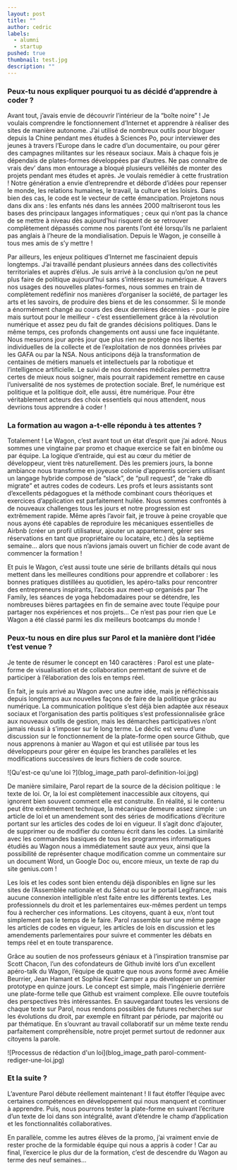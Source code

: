 ```yaml
---
layout: post
title: ""
author: cedric
labels:
  - alumni
  - startup
pushed: true
thumbnail: test.jpg
description: ""
---
```


### Peux-tu nous expliquer pourquoi tu as décidé d’apprendre à coder ?

Avant tout, j’avais envie de découvrir l’intérieur de la “boîte noire” ! Je voulais comprendre le fonctionnement d’Internet et apprendre à réaliser des sites de manière autonome. J’ai utilisé de nombreux outils pour bloguer depuis la Chine pendant mes études à Sciences Po, pour interviewer des jeunes à travers l’Europe dans le cadre d’un documentaire, ou pour gérer des campagnes militantes sur les réseaux sociaux. Mais à chaque fois je dépendais de plates-formes développées par d’autres. Ne pas connaître de vrais dev’ dans mon entourage a bloqué plusieurs velléités de monter des projets pendant mes études et après. Je voulais remédier à cette frustration ! Notre génération a envie d’entreprendre et déborde d’idées pour repenser le monde, les relations humaines, le travail, la culture et les loisirs. Dans bien des cas, le code est le vecteur de cette émancipation. Projetons nous dans dix ans : les enfants nés dans les années 2000 maîtriseront tous les bases des principaux langages informatiques ; ceux qui n’ont pas la chance de se mettre à niveau dès aujourd’hui risquent de se retrouver complètement dépassés comme nos parents l’ont été lorsqu’ils ne parlaient pas anglais à l’heure de la mondialisation. Depuis le Wagon, je conseille à tous mes amis de s’y mettre !

Par ailleurs, les enjeux politiques d’Internet me fascinaient depuis longtemps. J’ai travaillé pendant plusieurs années dans des collectivités territoriales et auprès d’élus. Je suis arrivé à la conclusion qu’on ne peut plus faire de politique aujourd’hui sans s’intéresser au numérique. A travers nos usages des nouvelles plates-formes, nous sommes en train de complètement redéfinir nos manières d’organiser la société, de partager les arts et les savoirs, de produire des biens et de les consommer. Si le monde a énormément changé au cours des deux dernières décennies - pour le pire mais surtout pour le meilleur - c’est essentiellement grâce à la révolution numérique et assez peu du fait de grandes décisions politiques. Dans le même temps, ces profonds changements ont aussi une face inquiétante. Nous mesurons jour après jour que plus rien ne protège nos libertés individuelles de la collecte et de l’exploitation de nos données privées par les GAFA ou par la NSA. Nous anticipons déjà la transformation de centaines de métiers manuels et intellectuels par la robotique et l’intelligence artificielle. Le suivi de nos données médicales permettra certes de mieux nous soigner, mais pourrait rapidement remettre en cause l’universalité de nos systèmes de protection sociale. Bref, le numérique est politique et la politique doit, elle aussi, être numérique. Pour être véritablement acteurs des choix essentiels qui nous attendent, nous devrions tous apprendre à coder !

### La formation au wagon a-t-elle répondu à tes attentes ?

Totalement ! Le Wagon, c’est avant tout un état d’esprit que j’ai adoré. Nous sommes une vingtaine par promo et chaque exercice se fait en binôme ou par équipe. La logique d’entraide, qui est au cœur du métier de développeur, vient très naturellement. Dès les premiers jours, la bonne ambiance nous transforme en joyeuse colonie d’apprentis sorciers utilisant un langage hybride composé de “slack”, de “pull request”, de “rake db migrate” et autres codes de codeurs. Les profs et leurs assistants sont d’excellents pédagogues et la méthode combinant cours théoriques et exercices d’application est parfaitement huilée. Nous sommes confrontés à de nouveaux challenges tous les jours et notre progression est extrêmement rapide. Même après l’avoir fait, je trouve à peine croyable que nous ayons été capables de reproduire les mécaniques essentielles de Airbnb (créer un profil utilisateur, ajouter un appartement, gérer ses réservations en tant que propriétaire ou locataire, etc.) dès la septième semaine... alors que nous n’avions jamais ouvert un fichier de code avant de commencer la formation !

Et puis le Wagon, c’est aussi toute une série de brillants détails qui nous mettent dans les meilleures conditions pour apprendre et collaborer : les bonnes pratiques distillées au quotidien, les apéro-talks pour rencontrer des entrepreneurs inspirants, l’accès aux meet-up organisés par The Family, les séances de yoga hebdomadaires pour se détendre, les nombreuses bières partagées en fin de semaine avec toute l’équipe pour partager nos expériences et nos projets… Ce n’est pas pour rien que Le Wagon a été classé parmi les dix meilleurs bootcamps du monde !

### Peux-tu nous en dire plus sur Parol et la manière dont l’idée t’est venue ?

Je tente de résumer le concept en 140 caractères : Parol est une plate-forme de visualisation et de collaboration permettant de suivre et de participer à l’élaboration des lois en temps réel.

En fait, je suis arrivé au Wagon avec une autre idée, mais je réfléchissais depuis longtemps aux nouvelles façons de faire de la politique grâce au numérique. La communication politique s’est déjà bien adaptée aux réseaux sociaux et l’organisation des partis politiques s’est professionnalisée grâce aux nouveaux outils de gestion, mais les démarches participatives n’ont jamais réussi à s’imposer sur le long terme. Le déclic est venu d’une discussion sur le fonctionnement de la plate-forme open source Github, que nous apprenons à manier au Wagon et qui est utilisée par tous les développeurs pour gérer en équipe les branches parallèles et les modifications successives de leurs fichiers de code source.

![Qu'est-ce qu'une loi ?](blog_image_path parol-definition-loi.jpg)

De manière similaire, Parol repart de la source de la décision politique : le texte de loi. Or, la loi est complètement inaccessible aux citoyens, qui ignorent bien souvent comment elle est construite. En réalité, si le contenu peut être extrêmement technique, la mécanique demeure assez simple : un article de loi et un amendement sont des séries de modifications d’écriture portant sur les articles des codes de loi en vigueur. Il s’agit donc d’ajouter, de supprimer ou de modifier du contenu écrit dans les codes. La similarité avec les commandes basiques de tous les programmes informatiques étudiés au Wagon nous a immédiatement sauté aux yeux, ainsi que la possibilité de représenter chaque modification comme un commentaire sur un document Word, un Google Doc ou, encore mieux, un texte de rap du site genius.com !

Les lois et les codes sont bien entendu déjà disponibles en ligne sur les sites de l’Assemblée nationale et du Sénat ou sur le portail Legifrance, mais aucune connexion intelligible n’est faite entre les différents textes. Les professionnels du droit et les parlementaires eux-mêmes perdent un temps fou à rechercher ces informations. Les citoyens, quant à eux, n’ont tout simplement pas le temps de le faire. Parol rassemble sur une même page les articles de codes en vigueur, les articles de lois en discussion et les amendements parlementaires pour suivre et commenter les débats en temps réel et en toute transparence.

Grâce au soutien de nos professeurs géniaux et à l’inspiration transmise par Scott Chacon, l’un des cofondateurs de Github invité lors d’un excellent apéro-talk du Wagon, l’équipe de quatre que nous avons formé avec Amélie Beurrier, Jean Hamant et Sophia Kecir Camper a pu développer un premier prototype en quinze jours. Le concept est simple, mais l’ingénierie derrière une plate-forme telle que Github est vraiment complexe. Elle ouvre toutefois des perspectives très intéressantes. En sauvegardant toutes les versions de chaque texte sur Parol, nous rendons possibles de futures recherches sur les évolutions du droit, par exemple en filtrant par période, par majorité ou par thématique. En s’ouvrant au travail collaboratif sur un même texte rendu parfaitement compréhensible, notre projet permet surtout de redonner aux citoyens la parole.

![Processus de rédaction d'un loi](blog_image_path parol-comment-rediger-une-loi.jpg)

### Et la suite ?

L’aventure Parol débute réellement maintenant ! Il faut étoffer l’équipe avec certaines compétences en développement qui nous manquent et continuer à apprendre. Puis, nous pourrons tester la plate-forme en suivant l’écriture d’un texte de loi dans son intégralité, avant d’étendre le champ d’application et les fonctionnalités collaboratives.

En parallèle, comme les autres élèves de la promo, j’ai vraiment envie de rester proche de la formidable équipe qui nous a appris à coder ! Car au final, l’exercice le plus dur de la formation, c’est de descendre du Wagon au terme des neuf semaines...